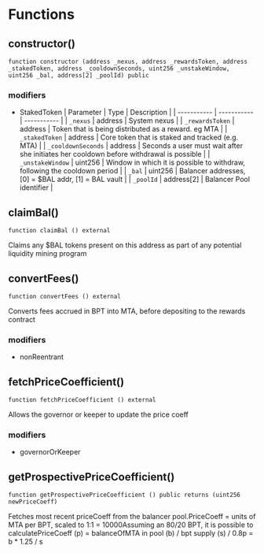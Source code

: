 # Functions

## constructor()
`function constructor (address _nexus, address _rewardsToken, address _stakedToken, address _cooldownSeconds, uint256 _unstakeWindow, uint256 _bal, address[2] _poolId) public`


### modifiers
- StakedToken
| Parameter   | Type        | Description |
| ----------- | ----------- | ----------- | 
| `_nexus` | address | System nexus |
| `_rewardsToken` | address | Token that is being distributed as a reward. eg MTA |
| `_stakedToken` | address | Core token that is staked and tracked (e.g. MTA) |
| `_cooldownSeconds` | address | Seconds a user must wait after she initiates her cooldown before withdrawal is possible |
| `_unstakeWindow` | uint256 | Window in which it is possible to withdraw, following the cooldown period |
| `_bal` | uint256 | Balancer addresses, [0] = $BAL addr, [1] = BAL vault |
| `_poolId` | address[2] | Balancer Pool identifier |

## claimBal()
`function claimBal () external`

Claims any $BAL tokens present on this address as part of any potential liquidity mining program

## convertFees()
`function convertFees () external`

Converts fees accrued in BPT into MTA, before depositing to the rewards contract
### modifiers
- nonReentrant

## fetchPriceCoefficient()
`function fetchPriceCoefficient () external`

Allows the governor or keeper to update the price coeff
### modifiers
- governorOrKeeper

## getProspectivePriceCoefficient()
`function getProspectivePriceCoefficient () public returns (uint256 newPriceCoeff)`

Fetches most recent priceCoeff from the balancer pool.PriceCoeff = units of MTA per BPT, scaled to 1:1 = 10000Assuming an 80/20 BPT, it is possible to calculatePriceCoeff (p) = balanceOfMTA in pool (b) / bpt supply (s) / 0.8p = b * 1.25 / s

